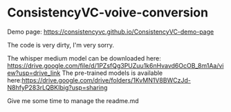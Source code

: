 # ConsistencyVC-voive-conversion

Demo page: https://consistencyvc.github.io/ConsistencyVC-demo-page

The code is very dirty, I'm very sorry.

The whisper medium model can be downloaded here: https://drive.google.com/file/d/1PZsfQg3PUZuu1k6nHvavd6OcOB_8m1Aa/view?usp=drive_link
The pre-trained models is available here:https://drive.google.com/drive/folders/1KvMN1V8BWCzJd-N8hfyP283rLQBKIbig?usp=sharing

Give me some time to manage the readme.md
<!-- 科研好累，或许我不适合科研。 -->
